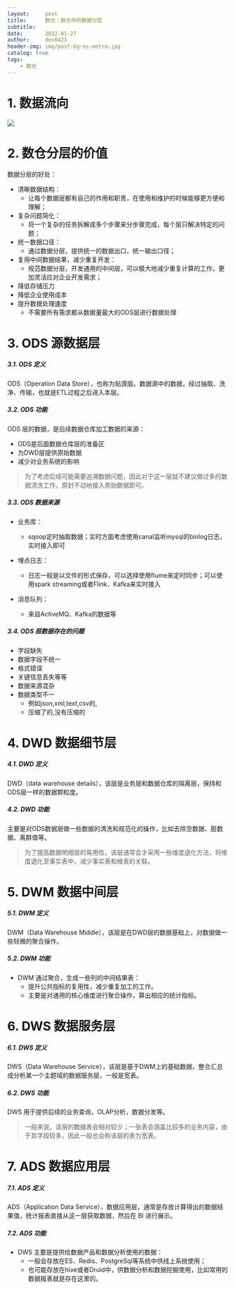 ```yaml
---
layout:     post
title:      数仓：数仓中的数据分层
subtitle:   
date:       2022-01-27
author:     dex0423
header-img: img/post-bg-os-metro.jpg
catalog: true
tags:
    - 数仓
---
```



# 1. 数据流向

![]({{site.baseurl}}/img-post/dw-layer-1.png)

# 2. 数仓分层的价值

数据分层的好处：

- 清晰数据结构：
  - 让每个数据层都有自己的作用和职责，在使用和维护的时候能够更方便和理解；
- 复杂问题简化：
  - 将一个复杂的任务拆解成多个步骤来分步骤完成，每个层只解决特定的问题；
- 统一数据口径：
  - 通过数据分层，提供统一的数据出口，统一输出口径；
- 复用中间数据结果，减少重复开发：
  - 规范数据分层，开发通用的中间层，可以极大地减少重复计算的工作，更加灵活应对企业开发需求；
- 降低存储压力
- 降低企业使用成本
- 提升数据处理速度
  - 不需要所有需求都从数据量最大的ODS层进行数据处理

# 3. ODS 源数据层

##### 3.1. ODS 定义

ODS（Operation Data Store），也称为贴源层。数据源中的数据，经过抽取、洗净、传输，也就是ETL过程之后进入本层。

##### 3.2. ODS 功能

ODS 层的数据，是后续数据仓库加工数据的来源：
- ODS是后面数据仓库层的准备区
- 为DWD层提供原始数据
- 减少对业务系统的影响

>为了考虑后续可能需要追溯数据问题，因此对于这一层就不建议做过多的数据清洗工作，原封不动地接入原始数据即可。

##### 3.3. ODS 数据来源

- 业务库：
  - sqoop定时抽取数据；实时方面考虑使用canal监听mysql的binlog日志，实时接入即可

- 埋点日志：
  - 日志一般是以文件的形式保存，可以选择使用flume来定时同步；可以使用spark streaming或者Flink、Kafka来实时接入
  
- 消息队列：
  - 来自ActiveMQ、Kafka的数据等
  
##### 3.4. ODS 层数据存在的问题

- 字段缺失
- 数据字段不统一
- 格式错误
- 关键信息丢失等等
- 数据来源混杂
- 数据类型不一
  - 例如json,xml,text,csv的,
  - 压缩了的,没有压缩的


# 4. DWD 数据细节层

##### 4.1. DWD 定义

DWD（data warehouse details），该层是业务层和数据仓库的隔离层，保持和ODS层一样的数据颗粒度。

##### 4.2. DWD 功能

主要是对ODS数据层做一些数据的清洗和规范化的操作，比如去除空数据、脏数据、离群值等。

>为了提高数据明细层的易用性，该层通常会才采用一些维度退化方法，将维度退化至事实表中，减少事实表和维表的关联。

# 5. DWM 数据中间层

##### 5.1. DWM 定义

DWM（Data Warehouse Middle），该层是在DWD层的数据基础上，对数据做一些轻微的聚合操作。

##### 5.2. DWM 功能

- DWM 通过聚合，生成一些列的中间结果表：
  - 提升公共指标的复用性，减少重复加工的工作。
  - 主要是对通用的核心维度进行聚合操作，算出相应的统计指标。

# 6. DWS 数据服务层

##### 6.1. DWS 定义

DWS（Data Warehouse Service），该层是基于DWM上的基础数据，整合汇总成分析某一个主题域的数据服务层，一般是宽表。

##### 6.2. DWS 功能

DWS 用于提供后续的业务查询，OLAP分析，数据分发等。

>一般来说，该层的数据表会相对较少；一张表会涵盖比较多的业务内容，由于其字段较多，因此一般也会称该层的表为宽表。

# 7. ADS 数据应用层

##### 7.1. ADS 定义

ADS（Application Data Service），数据应用层，通常是存放计算得出的数据结果值，统计报表直接从这一层获取数据，然后在 BI 进行展示。

##### 7.2. ADS 功能

- DWS 主要是提供给数据产品和数据分析使用的数据：
  - 一般会存放在ES、Redis、PostgreSql等系统中供线上系统使用；
  - 也可能存放在hive或者Druid中，供数据分析和数据挖掘使用，比如常用的数据报表就是存在这里的。

